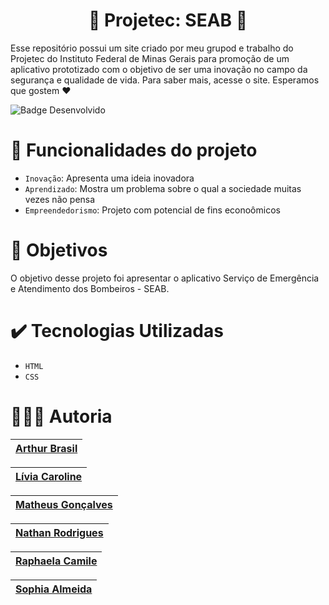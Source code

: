 
<h1 align="center">🚒 Projetec: SEAB 🚒</h1>

 
 <p>Esse repositório possui um site criado por meu grupod e trabalho do Projetec do Instituto Federal de Minas Gerais para promoção de um aplicativo prototizado com o objetivo de ser uma inovação no campo da segurança e qualidade de vida. Para saber mais, acesse o site. Esperamos que gostem ❤️</p>
 
 
 ![Badge Desenvolvido](https://img.shields.io/badge/STATUS-Finalizado-green)


 # :hammer: Funcionalidades do projeto

- `Inovação`: Apresenta uma ideia inovadora
- `Aprendizado`: Mostra um problema sobre o qual a sociedade muitas vezes não pensa
- `Empreendedorismo`: Projeto com potencial de fins econoômicos 

# :eyes: Objetivos

O objetivo desse projeto foi apresentar o aplicativo Serviço de Emergência e Atendimento dos Bombeiros - SEAB.


# :heavy_check_mark: Tecnologias Utilizadas

- `HTML`
- `CSS`

# 🧑‍🤝‍🧑 Autoria

|[Arthur Brasil](https://github.com)|
| :---: |

| [Lívia Caroline](https://github.com/Livia-CRPereira) |
| :---: |

|[Matheus Gonçalves](https://github.com)|
| :---: |

|[Nathan Rodrigues](https://github.com) |
| :---: |

|[Raphaela Camile](https://github.com)|
| :---: |

|[Sophia Almeida](https://github.com)|
| :---: |
